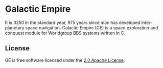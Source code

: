 # Galactic Empire

It is 3250 in the standard year, 975 years since man has developed inter-planetary space navigation. Galactic Empire (GE) is a space exploration and conquest module for Worldgroup BBS systems written in C.

## License

GE is free software licensed under the [2.0 Apache License](http://www.apache.org/licenses/LICENSE-2.0).
